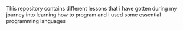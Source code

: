 This repository  contains different lessons that i have gotten during my journey into learning how to program and i used some essential programming languages 
